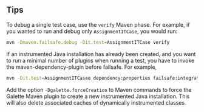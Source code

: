 ## Tips

To debug a single test case, use the `verify` Maven phase.
For example, if you wanted to run and debug only `AssignmentITCase`, you would run:

```bash
mvn -Dmaven.failsafe.debug -Dit.test=AssignmentITCase verify
```

If an instrumented Java installation has already been created, and you want to run a minimal number of plugins when
running a test, you have to invoke the maven-dependency-plugin before failsafe.
For example,
```bash
mvn -Dit.test=AssignmentITCasee dependency:properties failsafe:integration-test@evaluate
```

Add the option `-Dgalette.forceCreation` to Maven commands to force the Galette Maven plugin to create a
new instrumented Java installation.
This will also delete associated caches of dynamically instrumented classes.
